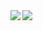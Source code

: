 
<!--
**konekato/konekato** is a ✨ _special_ ✨ repository because its `README.md` (this file) appears on your GitHub profile.

Here are some ideas to get you started:

- 🔭 I’m currently working on ...
- 🌱 I’m currently learning ...
- 👯 I’m looking to collaborate on ...
- 🤔 I’m looking for help with ...
- 💬 Ask me about ...
- 📫 How to reach me: ...
- 😄 Pronouns: ...
- ⚡ Fun fact: ...
-->

<a href="">
  <img align="left" src="https://github-readme-stats.vercel.app/api?username=konekato&theme=great-gatsby&show_icons=true&count_private=true&hide_border=true" />
</a>
<a href="">
  <img align="left" src="https://github-readme-stats.vercel.app/api/top-langs/?username=konekato&layout=compact&theme=great-gatsby&show_icons=true&hide_border=true" />
</a>
